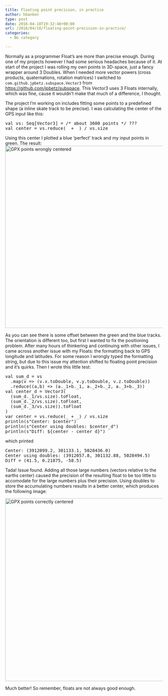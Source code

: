 ```yaml
---
title: Floating point precision, in practice
author: hbanken
type: post
date: 2016-04-18T19:32:48+00:00
url: /2016/04/18/floating-point-precision-in-practice/
categories:
  - No category

---
```

Normally as a programmer Float&#8217;s are more than precise enough. During one of my projects however I had some serious headaches because of it. At start of the project I was rolling my own points in 3D-space, just a fancy wrapper around 3 Doubles. When I needed more vector powers (cross products, quaternations, rotation matrices) I switched to `com.github.jpbetz.subspace.Vector3` from https://github.com/jpbetz/subspace. This Vector3 uses 3 Floats internally, which was fine, cause it wouldn&#8217;t make that much of a difference, I thought.

The project I&#8217;m working on includes fitting some points to a predefined shape (a inline skate track to be precise). I was calculating the center of the GPS input like this:

<pre class="brush: scala; title: ; notranslate" title="">val vs: Seq[Vector3] = /* about 3600 points */ ???
val center = vs.reduce(_ + _) / vs.size</pre>

Using this center I plotted a blue &#8216;perfect&#8217; track and my input points in green. The result:  
[<img class="aligncenter wp-image-529 size-large" src="/images/2016/04/gpx-center-wrong-1024x905.png" alt="GPX points wrongly centered" width="660" height="583" srcset="/images/2016/04/gpx-center-wrong-1024x905.png 1024w, /images/2016/04/gpx-center-wrong-300x265.png 300w" sizes="(max-width: 660px) 100vw, 660px" />][1]

As you can see there is some offset between the green and the blue tracks. The orientation is different too, but first I wanted to fix the positioning problem. After many hours of thinkering and continuing with other issues, I came across another issue with my Floats: the formatting back to GPS longitude and latitudes. For some reason I wrongly typed the formatting string, but due to this issue my attention shifted to floating point precision and it&#8217;s quirks. Then I wrote this little test:

<pre class="brush: scala; title: ; notranslate" title="">val sum_d = vs
  .map(v =&gt; (v.x.toDouble, v.y.toDouble, v.z.toDouble))
  .reduce((a,b) =&gt; (a._1+b._1, a._2+b._2, a._3+b._3))
val center_d = Vector3(
  (sum_d._1/vs.size).toFloat,
  (sum_d._2/vs.size).toFloat,
  (sum_d._3/vs.size)).toFloat
)
var center = vs.reduce(_ + _) / vs.size
println(s"Center: $center")
println(s"Center using doubles: $center_d")
println(s"Diff: ${center - center_d}")</pre>

which printed

<pre class="brush: scala; title: ; notranslate" title="">Center: (3912099.2, 301133.1, 5028436.0)
Center using doubles: (3912057.8, 301132.88, 5028494.5)
Diff = (41.5, 0.21875, -58.5)</pre>

Tada! Issue found. Adding all those large numbers (vectors relative to the earths center) caused the precision of the resulting float to be too little to accomodate for the large numbers plus their precision. Using doubles to store the accumulating numbers results in a better center, which produces the following image:

[<img class="aligncenter wp-image-528 size-large" src="/images/2016/04/gpx-center-good-1024x908.png" alt="GPX points correctly centered" width="660" height="585" srcset="/images/2016/04/gpx-center-good-1024x908.png 1024w, /images/2016/04/gpx-center-good-300x266.png 300w" sizes="(max-width: 660px) 100vw, 660px" />][2]

Much better! So remember, floats are not always good enough.

 [1]: /images/2016/04/gpx-center-wrong.png
 [2]: /images/2016/04/gpx-center-good.png